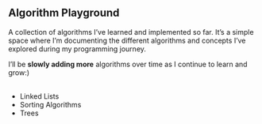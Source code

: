 ## Algorithm Playground

A collection of algorithms I’ve learned and implemented so far. It’s a simple space where I’m documenting the different algorithms and concepts I’ve explored during my programming journey.

I’ll be **slowly adding more** algorithms over time as I continue to learn and grow:)  
<br>
- Linked Lists
- Sorting Algorithms
- Trees




